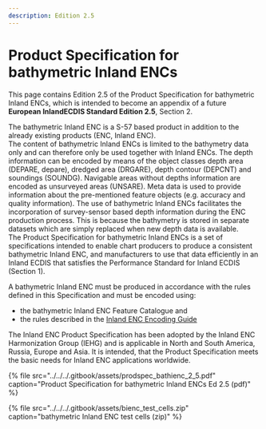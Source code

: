 ```yaml
---
description: Edition 2.5
---
```


# Product Specification for bathymetric Inland ENCs

This page contains Edition 2.5 of the Product Specification for bathymetric Inland ENCs, which is intended to become an appendix of a future **European InlandECDIS Standard Edition 2.5**, Section 2.

The bathymetric Inland ENC is a S-57 based product in addition to the already existing products \(ENC, Inland ENC\).  
The content of bathymetric Inland ENCs is limited to the bathymetry data only and can therefore only be used together with Inland ENCs. The depth information can be encoded by means of the object classes depth area \(DEPARE, depare\), dredged area \(DRGARE\), depth contour \(DEPCNT\) and soundings \(SOUNDG\). Navigable areas without depths information are encoded as unsurveyed areas \(UNSARE\). Meta data is used to provide information about the pre-mentioned feature objects \(e.g. accuracy and quality information\). The use of bathymetric Inland ENCs facilitates the incorporation of survey-sensor based depth information during the ENC production process. This is because the bathymetry is stored in separate datasets which are simply replaced when new depth data is available.  
The Product Specification for bathymetric Inland ENCs is a set of specifications intended to enable chart producers to produce a consistent bathymetric Inland ENC, and manufacturers to use that data efficiently in an Inland ECDIS that satisfies the Performance Standard for Inland ECDIS \(Section 1\).

A bathymetric Inland ENC must be produced in accordance with the rules defined in this Specification and must be encoded using:

* the bathymetric Inland ENC Feature Catalogue and
* the rules described in the [Inland ENC Encoding Guide](../ienc-product-specification-2.5/ienc-encoding-guide-2.5.0.md)

The Inland ENC Product Specification has been adopted by the Inland ENC Harmonization Group \(IEHG\) and is applicable in North and South America, Russia, Europe and Asia. It is intended, that the Product Specification meets the basic needs for Inland ENC applications worldwide.

{% file src="../../../.gitbook/assets/prodspec\_bathienc\_2\_5.pdf" caption="Product Specification for bathymetric Inland ENCs Ed 2.5 \(pdf\)" %}

{% file src="../../../.gitbook/assets/bienc\_test\_cells.zip" caption="bathymetric Inland ENC test cells \(zip\)" %}

